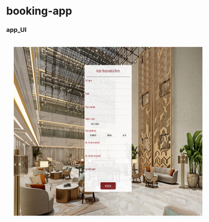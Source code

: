 # booking-app

### app_UI
<p allign="center">
<img src="frontend/screenshots/reservation.png" alt="reservation" style="padding: 20px" width="800px" height='450px'>
</p>
